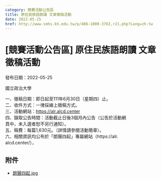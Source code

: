 ```yaml
---
category: 競賽活動公告區
title: 原住民族語朗讀 文章徵稿活動
date: 2022-05-25
href: http://www.smhs.kh.edu.tw/p/406-1000-3763,r21.php?Lang=zh-tw
---
```


# [競賽活動公告區] 原住民族語朗讀 文章徵稿活動

發布日期：2022-05-25

國立政治大學  
  
一、徵稿日期：即日起至111年6月30日（星期四）止。  
二、收件方式：一律採線上徵稿方式。  
三、活動網站：https://alr.alcd.center  
四、錄取公告時間：活動截止日後3個月內公告（公告於活動網  
頁中，未入選者恕不另行通知）。  
五、稿費：每篇1,630元。（詳情請參閱活動簡章）。  
六、相關資訊均公布於「朗聲四起」專屬網站（https://alr.  
alcd.center/），

## 附件

- [朗聲四起.jpg](https://www.smhs.kh.edu.tw/var/file/0/1000/attach/77/pta_3532_1347570_65214.jpg)

